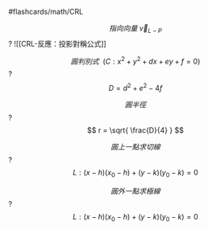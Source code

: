 #flashcards/math/CRL

$$
指向向量\ \vec{v}_{L-P}
$$
?
![[CRL-反應：投影對稱公式]]
<!--SR:!2024-07-05,2,150-->

$$
圓判別式\ \ (C: x^{2}+y^{2}+dx+ey+f=0)
$$
?
$$
D = d^{2}+e^{2}-4f
$$
<!--SR:!2024-07-05,2,150-->

$$
圓半徑
$$
?
$$
r = \sqrt{ \frac{D}{4} }
$$
<!--SR:!2024-07-04,1,132-->

$$
圓上一點求切線
$$
?
$$
L: (x-h)(x_{0}-h) + (y-k)(y_{0}-k) = 0
$$
<!--SR:!2024-07-05,2,170-->

$$
圓外一點求極線
$$
?
$$
L: (x-h)(x_{0}-h) + (y-k)(y_{0}-k) = 0
$$
<!--SR:!2024-07-05,2,172-->